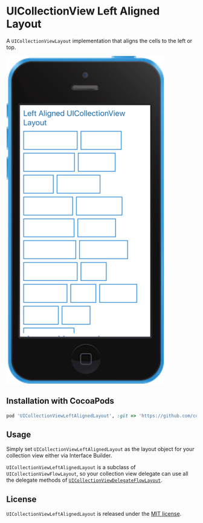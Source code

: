 UICollectionView Left Aligned Layout
====================================

A `UICollectionViewLayout` implementation that aligns the cells to the left or top. 

<img src="https://raw.githubusercontent.com/mokagio/UICollectionViewLeftAlignedLayout/master/screenshot.png" />

## Installation with CocoaPods

```ruby
pod 'UICollectionViewLeftAlignedLayout', :git => 'https://github.com/coeur/UICollectionViewLeftAlignedLayout.git'
```

## Usage

Simply set `UICollectionViewLeftAlignedLayout` as the layout object for your collection view either via Interface Builder.

`UICollectionViewLeftAlignedLayout` is a subclass of `UICollectionViewFlowLayout`, so your collection view delegate can use all the delegate methods of [`UICollectionViewDelegateFlowLayout`](https://developer.apple.com/library/ios/documentation/uikit/reference/UICollectionViewDelegateFlowLayout_protocol/Reference/Reference.html).

## License

`UICollectionViewLeftAlignedLayout` is released under the [MIT license](https://github.com/coeur/UICollectionViewLeftAlignedLayout/blob/master/LICENSE).
